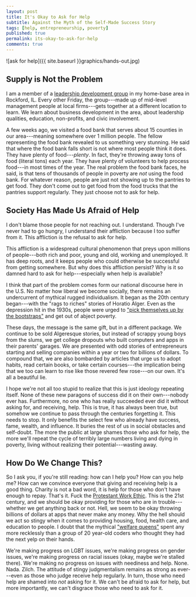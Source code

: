 ```yaml
---
layout: post
title: It's Okay to Ask for Help
subtitle: Against the Myth of the Self-Made Success Story
tags: [help, entrepreneurship, poverty]
published: true
permalink: its-okay-to-ask-for-help
comments: true
---
```

![ask for help]({{ site.baseurl }}graphics/hands-out.jpg)


## Supply is Not the Problem

I am a member of a [leadership development group](http://www.rockfordchamber.com/events-programs/leadership_rockford.aspx) in my home-base area in Rockford, IL. Every other Friday, the group---made up of mid-level management people at local firms---gets together at a different location to learn. We learn about business development in the area, about leadership qualities, education, non-profits, and civic involvement.

A few weeks ago, we visited a food bank that serves about 15 counties in our area---meaning somewhere over 1 million people. The fellow representing the food bank revealed to us something very stunning. He said that where the food bank falls short is not where most people think it does. They have plenty of food---*plenty*. In fact, they're throwing away tons of food (literal tons) each year. They have plenty of volunteers to help process food---in most times of the year. The real problem the food bank faces, he said, is that tens of thousands of people in poverty are *not* using the food bank. For whatever reason, people are just not showing up to the pantries to get food. They don't come out to get food from the food trucks that the pantries support regularly. They just choose not to ask for help.

<!--more-->


## Society Has Made Us Afraid of Help

I don't blame those people for not reaching out. I understand. Though I've never had to go hungry, I understand their affliction because I too suffer from it. This affliction is the refusal to ask for help.

This affliction is a widespread cultural phenomenon that preys upon millions of people---both rich and poor, young and old, working and unemployed. It has deep roots, and it keeps people who could otherwise be successful from getting somewhere. But why does this affliction persist? Why is it so damned hard to ask for help---especially when help is available?

I think that part of the problem comes form our national discourse here in the U.S. No matter how liberal we become socially, there remains an undercurrent of mythical rugged individualism. It began as the 20th century began---with the "rags to riches" stories of Horatio Alger. Even as the depression hit in the 1930s, people were urged to ["pick themselves up by the bootstraps"](http://everydayfeminism.com/2015/05/debunking-bootstraps-myth/) and get out of abject poverty.

These days, the message is the same gift, but in a different package. We continue to be sold Algeresque stories, but instead of scrappy young boys from the slums, we get college dropouts who built computers and apps in their parents' garages. We are presented with odd stories of entrepreneurs starting and selling companies within a year or two for billions of dollars. To compound that, we are also bombarded by articles that urge us to adopt habits, read certain books, or take certain courses---the implication being that we too can learn to rise like those revered few rose---on our own. It's all a beautiful lie.

I hope we're not all too stupid to realize that this is just ideology repeating itself. None of these new paragons of success did it on their own---nobody ever has. Furthermore, no one who has really succeeded ever did it without asking for, and receiving, help. This is true, it has always been true, but somehow we continue to pass through the centuries forgetting it. This needs to stop. It only benefits the select few who already have success, fame, wealth, and influence. It buries the rest of us in social obstacles and self-doubt. The more the public at large shames those who ask for help, the more we'll repeat the cycle of terribly large numbers living and dying in poverty, living without realizing their potential---wasting away.


## How Do We Change This?

So I ask you, if you're still reading: how can I help you? How can you help me? How can we convince everyone that giving and receiving help is a good thing. Charity is not a bad word, it is help for those who don't have enough to repay. That's it. Fuck the [Protestant Work Ethic](https://en.wikipedia.org/wiki/Protestant_work_ethic#Basis_in_Protestant_theology). This is the 21st century, and we should be okay providing for those who are in trouble---whether we get anything back or not. Hell, we seem to be okay throwing billions of dollars at apps that never make any money. Why the hell should we act so stingy when it comes to providing housing, food, health care, and education to people. I doubt that the mythical ["welfare queens"](http://www.salon.com/2015/09/27/ronald_reagans_welfare_queen_myth_how_the_gipper_kickstarted_the_war_on_the_working_poor/) spent any more recklessly than a group of 20 year-old coders who thought they had the next yelp on their hands.

We're making progress on LGBT issues, we're making progress on gender issues, we're making progress on racial issues (okay, maybe we're stalled there). We're making no progress on issues with neediness and help. None. Nada. Zilch. The attitude of stingy judgmentalism remains as strong as ever---even as those who judge receive help regularly. In turn, those who need help are shamed into *not* asking for it. We can't be afraid to ask for help, but more importantly, we can't disgrace those who need to ask for it.
